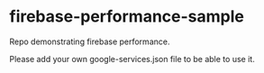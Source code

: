# firebase-performance-sample
Repo demonstrating firebase performance.

Please add your own google-services.json file to be able to use it.
